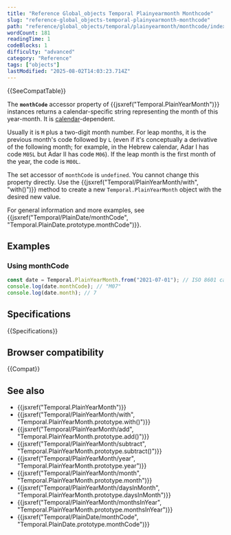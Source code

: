 ```yaml
---
title: "Reference Global_objects Temporal Plainyearmonth Monthcode"
slug: "reference-global_objects-temporal-plainyearmonth-monthcode"
path: "reference/global_objects/temporal/plainyearmonth/monthcode/index.md"
wordCount: 181
readingTime: 1
codeBlocks: 1
difficulty: "advanced"
category: "Reference"
tags: ["objects"]
lastModified: "2025-08-02T14:03:23.714Z"
---
```



{{SeeCompatTable}}

The **`monthCode`** accessor property of {{jsxref("Temporal.PlainYearMonth")}} instances returns a calendar-specific string representing the month of this year-month. It is [calendar](/en-US/docs/Web/JavaScript/Reference/Global_Objects/Temporal#calendars)-dependent.

Usually it is `M` plus a two-digit month number. For leap months, it is the previous month's code followed by `L` (even if it's conceptually a derivative of the following month; for example, in the Hebrew calendar, Adar I has code `M05L` but Adar II has code `M06`). If the leap month is the first month of the year, the code is `M00L`.

The set accessor of `monthCode` is `undefined`. You cannot change this property directly. Use the {{jsxref("Temporal/PlainYearMonth/with", "with()")}} method to create a new `Temporal.PlainYearMonth` object with the desired new value.

For general information and more examples, see {{jsxref("Temporal/PlainDate/monthCode", "Temporal.PlainDate.prototype.monthCode")}}.

## Examples

### Using monthCode

```js
const date = Temporal.PlainYearMonth.from("2021-07-01"); // ISO 8601 calendar
console.log(date.monthCode); // "M07"
console.log(date.month); // 7
```

## Specifications

{{Specifications}}

## Browser compatibility

{{Compat}}

## See also

- {{jsxref("Temporal.PlainYearMonth")}}
- {{jsxref("Temporal/PlainYearMonth/with", "Temporal.PlainYearMonth.prototype.with()")}}
- {{jsxref("Temporal/PlainYearMonth/add", "Temporal.PlainYearMonth.prototype.add()")}}
- {{jsxref("Temporal/PlainYearMonth/subtract", "Temporal.PlainYearMonth.prototype.subtract()")}}
- {{jsxref("Temporal/PlainYearMonth/year", "Temporal.PlainYearMonth.prototype.year")}}
- {{jsxref("Temporal/PlainYearMonth/month", "Temporal.PlainYearMonth.prototype.month")}}
- {{jsxref("Temporal/PlainYearMonth/daysInMonth", "Temporal.PlainYearMonth.prototype.daysInMonth")}}
- {{jsxref("Temporal/PlainYearMonth/monthsInYear", "Temporal.PlainYearMonth.prototype.monthsInYear")}}
- {{jsxref("Temporal/PlainDate/monthCode", "Temporal.PlainDate.prototype.monthCode")}}
